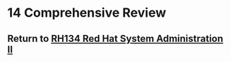 # 14 Comprehensive Review

## Return to [RH134 Red Hat System Administration II](/rh134_red_hat_system_administration_ii/README.md)
